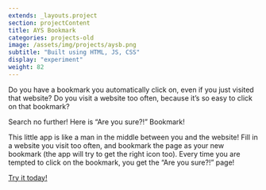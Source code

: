 ```yaml
---
extends: _layouts.project
section: projectContent
title: AYS Bookmark
categories: projects-old
image: /assets/img/projects/aysb.png
subtitle: "Built using HTML, JS, CSS"
display: "experiment"
weight: 82
---
```


Do you have a bookmark you automatically click on, even if you just visited that website? Do you visit a website too often, because it’s so easy to click on that bookmark?

Search no further! Here is “Are you sure?!” Bookmark!

This little app is like a man in the middle between you and the website! Fill in a website you visit too often, and bookmark the page as your new bookmark (the app will try to get the right icon too). Every time you are tempted to click on the bookmark, you get the “Are you sure?!” page!

<a href="https://projects.thomasdeluca.nl/ays" target="_blank">Try it today!</a>
